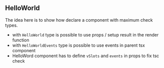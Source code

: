 ## HelloWorld

The idea here is to show how declare a component with maximum check types.

- with `HelloWorld` type is possible to use props / setup result in the render function
- with `HelloWorldEvents` type is possible to use events in parent tsx component
- HelloWord component has to define `vSlots` and `events` in props to fix tsc check
  
